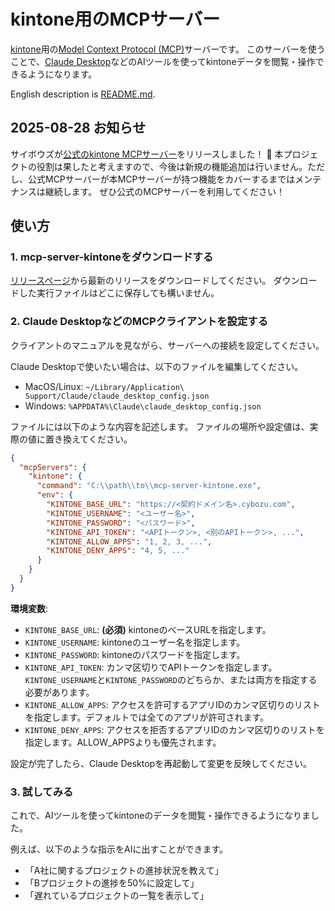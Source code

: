 # kintone用のMCPサーバー

[kintone](https://www.kintone.com/)用の[Model Context Protocol (MCP)](https://modelcontextprotocol.io/)サーバーです。
このサーバーを使うことで、[Claude Desktop](https://claude.ai/download)などのAIツールを使ってkintoneデータを閲覧・操作できるようになります。

English description is [README.md](README.md).


## 2025-08-28 お知らせ
サイボウズが[公式のkintone MCPサーバー](https://cybozu.dev/ja/kintone/news/api-updates/2025-08-mcp/)をリリースしました！ 🎉
本プロジェクトの役割は果したと考えますので、今後は新規の機能追加は行いません。ただし、公式MCPサーバーが本MCPサーバーが持つ機能をカバーするまではメンテナンスは継続します。
ぜひ公式のMCPサーバーを利用してください！


## 使い方

### 1. mcp-server-kintoneをダウンロードする

[リリースページ](https://github.com/macrat/mcp-server-kintone/releases)から最新のリリースをダウンロードしてください。
ダウンロードした実行ファイルはどこに保存しても構いません。


### 2. Claude DesktopなどのMCPクライアントを設定する

クライアントのマニュアルを見ながら、サーバーへの接続を設定してください。

Claude Desktopで使いたい場合は、以下のファイルを編集してください。
- MacOS/Linux: `~/Library/Application\ Support/Claude/claude_desktop_config.json`
- Windows: `%APPDATA%\Claude\claude_desktop_config.json`

ファイルには以下のような内容を記述します。
ファイルの場所や設定値は、実際の値に置き換えてください。

```json
{
  "mcpServers": {
    "kintone": {
      "command": "C:\\path\\to\\mcp-server-kintone.exe",
      "env": {
        "KINTONE_BASE_URL": "https://<契約ドメイン名>.cybozu.com",
        "KINTONE_USERNAME": "<ユーザー名>",
        "KINTONE_PASSWORD": "<パスワード>",
        "KINTONE_API_TOKEN": "<APIトークン>, <別のAPIトークン>, ...",
        "KINTONE_ALLOW_APPS": "1, 2, 3, ...",
        "KINTONE_DENY_APPS": "4, 5, ..."
      }
    }
  }
}
```

**環境変数**:
- `KINTONE_BASE_URL`: **(必須)** kintoneのベースURLを指定します。
- `KINTONE_USERNAME`: kintoneのユーザー名を指定します。
- `KINTONE_PASSWORD`: kintoneのパスワードを指定します。
- `KINTONE_API_TOKEN`: カンマ区切りでAPIトークンを指定します。
  `KINTONE_USERNAME`と`KINTONE_PASSWORD`のどちらか、または両方を指定する必要があります。
- `KINTONE_ALLOW_APPS`: アクセスを許可するアプリIDのカンマ区切りのリストを指定します。デフォルトでは全てのアプリが許可されます。
- `KINTONE_DENY_APPS`: アクセスを拒否するアプリIDのカンマ区切りのリストを指定します。ALLOW\_APPSよりも優先されます。

設定が完了したら、Claude Desktopを再起動して変更を反映してください。


### 3. 試してみる

これで、AIツールを使ってkintoneのデータを閲覧・操作できるようになりました。

例えば、以下のような指示をAIに出すことができます。
- 「A社に関するプロジェクトの進捗状況を教えて」
- 「Bプロジェクトの進捗を50%に設定して」
- 「遅れているプロジェクトの一覧を表示して」
